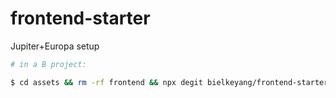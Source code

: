 # frontend-starter
Jupiter+Europa setup

```zsh
# in a B project:

$ cd assets && rm -rf frontend && npx degit bielkeyang/frontend-starter frontend && yarn install
```
